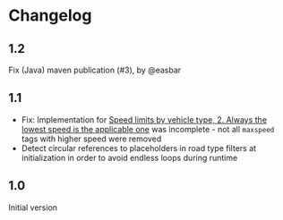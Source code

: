 # Changelog

## 1.2

Fix (Java) maven publication (#3), by @easbar

## 1.1

- Fix: Implementation for [Speed limits by vehicle type, 2. Always the lowest speed is the applicable one](https://wiki.openstreetmap.org/wiki/Default_speed_limits#Speed_limits_by_vehicle_type) was incomplete - not all `maxspeed` tags with higher speed were removed
- Detect circular references to placeholders in road type filters at initialization in order to avoid endless loops during runtime
 
## 1.0

Initial version